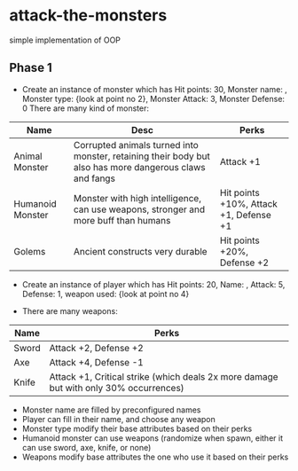 # attack-the-monsters
simple implementation of OOP

## Phase 1
* Create an instance of monster which has
Hit points: 30,
Monster name: ,
Monster type: {look at point no 2},
Monster Attack: 3,
Monster Defense: 0
There are many kind of monster:

| Name  |  Desc | Perks |
|---|---|---|
|  Animal Monster |  Corrupted animals turned into monster, retaining their body but also has more dangerous claws and fangs | Attack +1 |
| Humanoid Monster | Monster with high intelligence, can use weapons, stronger and more buff than humans | Hit points +10%, Attack +1, Defense +1|
| Golems | Ancient constructs very durable | Hit points +20%, Defense +2|

* Create an instance of player which has
Hit points: 20,
Name: ,
Attack: 5,
Defense: 1,
weapon used: {look at point no 4}

* There are many weapons:

| Name | Perks |
|---|---|
|Sword| Attack +2, Defense +2|
|Axe| Attack +4, Defense -1|
|Knife| Attack +1, Critical strike (which deals 2x more damage but with only 30% occurrences)|

* Monster name are filled by preconfigured names
* Player can fill in their name, and choose any weapon
* Monster type modify their base attributes based on their perks
* Humanoid monster can use weapons (randomize when spawn, either it can use sword, axe, knife, or none)
* Weapons modify base attributes the one who use it based on their perks

